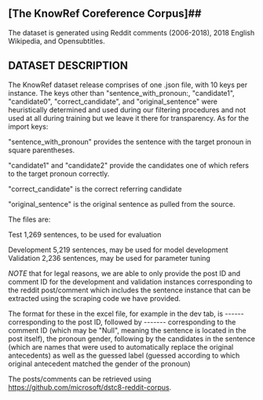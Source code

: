 ## [The KnowRef Coreference Corpus]##


The dataset is generated using Reddit comments (2006-2018), 2018 English Wikipedia, and Opensubtitles.


## DATASET DESCRIPTION ##

The KnowRef dataset release comprises of one .json file, with 10 keys per instance. The keys other than "sentence_with_pronoun:, "candidate1", "candidate0", "correct_candidate", and "original_sentence" were heuristically determined and used during our filtering procedures and not used at all during training but we leave it there for transparency. As for the import keys:

"sentence_with_pronoun" provides the sentence with the target pronoun in square parentheses.

"candidate1" and "candidate2" provide the candidates one of which refers to the target pronoun correctly.

"correct_candidate" is the correct referring candidate

"original_sentence" is the original sentence as pulled from the source.

The files are:

Test 1,269 sentences, to be used for evaluation

Development 5,219 sentences, may be used for model development
Validation 2,236 sentences, may be used for parameter tuning

*NOTE* that for legal reasons, we are able to only provide the post ID and comment ID for the development and validation instances corresponding to the reddit post/comment which includes the sentence instance that can be extracted using the scraping code we have provided. 

The format for these in the excel file, for example in the dev tab, is ------ corresponding to the post ID, followed by ------- corresponding to the comment ID (which may be "Null", meaning the sentence is located in the post itself), the pronoun gender, following by the candidates in the sentence (which are names that were used to automatically replace the original antecedents) as well as the guessed label (guessed according to which original antecedent matched the gender of the pronoun)

The posts/comments can be retrieved using https://github.com/microsoft/dstc8-reddit-corpus.
